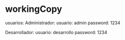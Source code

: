 # workingCopy
usuarios:
Administrador: usuario: admin
               password: 1234
               
Desarrollador: usuario: desarrollo
               password: 1234
